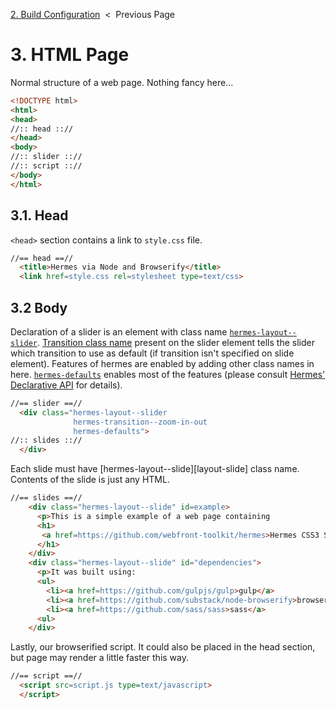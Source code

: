 [2. Build Configuration][build-config] &nbsp;&lt;&nbsp; Previous Page

[build-config]: 2_gulpfile.js.md

# 3. HTML Page

Normal structure of a web page. Nothing fancy here...

```html
<!DOCTYPE html>
<html>
<head>
//:: head :://
</head>
<body>
//:: slider :://
//:: script :://
</body>
</html>
```

## 3.1. Head

`<head>` section contains a link to `style.css` file.

```html
//== head ==//
  <title>Hermes via Node and Browserify</title>
  <link href=style.css rel=stylesheet type=text/css>
```

## 3.2 Body

Declaration of a slider is an element with class name
[`hermes-layout--slider`][layout-slider].
[Transition class name][transition-class] present on the slider element tells
the slider which transition to use as default (if transition isn't specified
on slide element).
Features of hermes are enabled by adding other class names in here.
[`hermes-defaults`][hermes-defaults] enables most of the features (please
consult [Hermes' Declarative API][css-api] for details).

[layout-slider]: https://github.com/webfront-toolkit/hermes/blob/master/doc/class-names.md#hermes-layout--slider
[transition-class]: https://github.com/webfront-toolkit/hermes/blob/master/doc/class-names.md#hermes-transition--sg
[hermes-defaults]: https://github.com/webfront-toolkit/hermes/blob/master/doc/class-names.md#hermes-defaults
[css-api]: https://github.com/webfront-toolkit/hermes/blob/master/doc/class-names.md

```html
//== slider ==//
  <div class="hermes-layout--slider
              hermes-transition--zoom-in-out
              hermes-defaults">
//:: slides :://
  </div>
```

Each slide must have [hermes-layout--slide][layout-slide] class name.
Contents of the slide is just any HTML.

```html
//== slides ==//
    <div class="hermes-layout--slide" id=example>
      <p>This is a simple example of a web page containing
      <h1>
       <a href=https://github.com/webfront-toolkit/hermes>Hermes CSS3 Slideshow</a>
      </h1>
    </div>
    <div class="hermes-layout--slide" id="dependencies">
      <p>It was built using:
      <ul>
        <li><a href=https://github.com/gulpjs/gulp>gulp</a>
        <li><a href=https://github.com/substack/node-browserify>browserify</a>
        <li><a href=https://github.com/sass/sass>sass</a>
      <ul>
    </div>
```

Lastly, our browserified script. It could also be placed in the head section,
but page may render a little faster this way.

```html
//== script ==//
  <script src=script.js type=text/javascript>
  </script>
```

